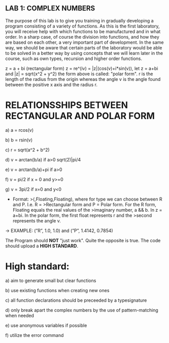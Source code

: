 ## **LAB 1: COMPLEX NUMBERS**

The purpose of this lab is to give you training in gradually developing a program
consisting of a variety of functions. As this is the first laboratory, you will receive help
with which functions to be manufactured and in what order. In a sharp case, of course
the division into functions, and how they are based on each other, a very important part of
development. In the same way, we should be aware that certain parts of the laboratory would
be able to be solved in a better way by using concepts that we will learn later in
the course, such as own types, recursion and higher order functions. 

z = a + bi (rectangular form)
   z = re^(iv) = |z|(cos(v)+i*sin(v)), let z = a+bi and |z| = sqrt(x^2 + y^2)
   the form above is called: "polar form". r is the length of the radius from the 
   origin whereas the angle v is the angle found between the positive x axis
   and the radius r. 

# RELATIONSSHIPS BETWEEN RECTANGULAR AND POLAR FORM

a) a = rcos(v)

b) b = rsin(v)

c) r = sqrt(a^2 + b^2)

d) v = arctan(b/a) if a>0 sqrt(2)|pi/4

e) v = arctan(b/a)+pi if a>0

f) v = pi/2 if x = 0 and y>=0

g) v = 3pi/2 if x=0 and y<0

- Format: >(<type>,Floating,Floating), where for type we can choose between R and P. I.e. R =     >Rectangular form and P = Polar form. For the R form, Floating equals the real values of the >imaginary number, a && b. In z = a+bi. In the polar form, the first float represents r and the >second represents the angle v.
   
&#8594; EXAMPLE: (”R”, 1.0, 1.0) and (”P”, 1.4142, 0.7854)

The Program should **NOT** "just work". 
Quite the opposite is true. The code should upload a **HIGH STANDARD**.

# **High standard**:  
a) aim to generate small but clear functions
   
b) use existing functions when creating new ones
   
c) all function declarations should be preceeded by a typesignature
   
d) only break apart the complex numbers by the use of pattern-matching when needed
   
e) use anonymous variables if possible
   
f) utilize the error command
